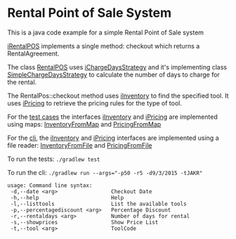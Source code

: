# Rental Point of Sale System

This is a java code example for a simple Rental Point of Sale system

[iRentalPOS](./app/src/main/java/org/rentalpos/iRentalPOS.java)
implements a single method: checkout which returns a RentalAgreement.

The class [RentalPOS](./app/src/main/java/org/rentalpos/RentalPOS.java)
uses [iChargeDaysStrategy](./app/src/main/java/org/rentalpos/strategies/iChargeDaysStrategy.java)
and it's implementing class
[SimpleChargeDaysStrategy](./app/src/main/java/org/rentalpos/strategies/SimpleChargeDaysStrategy.java)
to calculate the number of days to charge for the rental.

The RentalPos::checkout method uses
[iInventory](./app/src/main/java/org/rentalpos/services/iInventory.java)
to find
the specified tool.
It uses
[iPricing](./app/src/main/java/org/rentalpos/services/iPricing.java)
to retrieve the pricing rules for the type of tool.

For the
[test cases](./app/src/test/java/org/rentalpos)
the interfaces
[iInventory](./app/src/main/java/org/rentalpos/services/iInventory.java)
and
[iPricing](./app/src/main/java/org/rentalpos/services/iPricing.java) 
are implemented using maps: 
[InventoryFromMap](./app/src/main/java/org/rentalpos/services/InventoryFromMap.java)
and
[PricingFromMap](./app/src/main/java/org/rentalpos/services/PricingFromMap.java)


For the
[cli](./app/src/main/java/org/rentalpos/RentalPOSApp.java),
the 
[iInventory](./app/src/main/java/org/rentalpos/services/iInventory.java)
and
[iPricing](./app/src/main/java/org/rentalpos/services/iPricing.java)
interfaces are implemented using a file reader:
[InventoryFromFile](./app/src/main/java/org/rentalpos/services/InventoryFromFile.java)
and
[PricingFromFile](./app/src/main/java/org/rentalpos/services/PricingFromFile.java)

To run the tests:
`./gradlew test`

To run the cli:
`./gradlew run --args="-p50 -r5 -d9/3/2015 -tJAKR"`
```
usage: Command line syntax:
 -d,--date <arg>                 Checkout Date
 -h,--help                       Help
 -l,--listtools                  List the available tools
 -p,--percentagediscount <arg>   Percentage Discount
 -r,--rentaldays <arg>           Number of days for rental
 -s,--showprices                 Show Price List
 -t,--tool <arg>                 ToolCode
```

